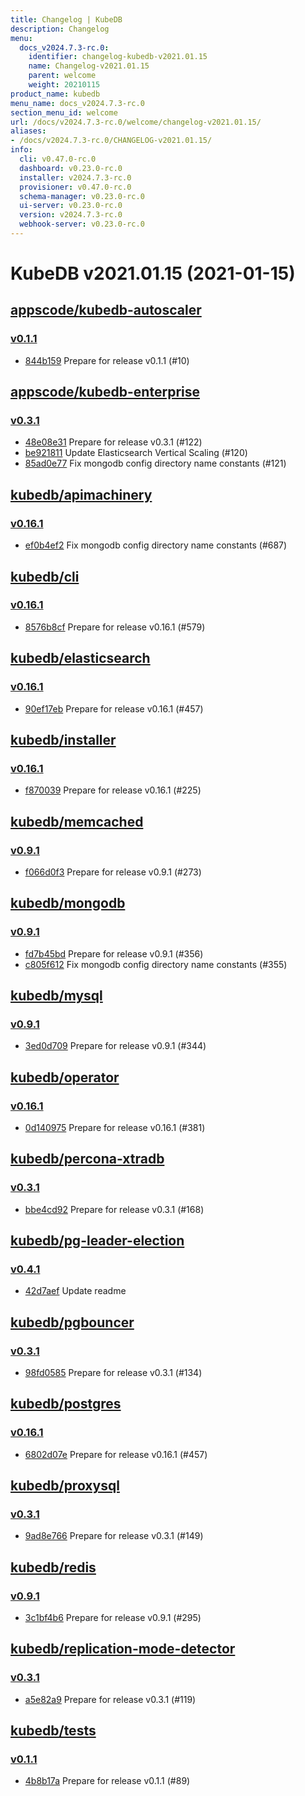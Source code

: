 ```yaml
---
title: Changelog | KubeDB
description: Changelog
menu:
  docs_v2024.7.3-rc.0:
    identifier: changelog-kubedb-v2021.01.15
    name: Changelog-v2021.01.15
    parent: welcome
    weight: 20210115
product_name: kubedb
menu_name: docs_v2024.7.3-rc.0
section_menu_id: welcome
url: /docs/v2024.7.3-rc.0/welcome/changelog-v2021.01.15/
aliases:
- /docs/v2024.7.3-rc.0/CHANGELOG-v2021.01.15/
info:
  cli: v0.47.0-rc.0
  dashboard: v0.23.0-rc.0
  installer: v2024.7.3-rc.0
  provisioner: v0.47.0-rc.0
  schema-manager: v0.23.0-rc.0
  ui-server: v0.23.0-rc.0
  version: v2024.7.3-rc.0
  webhook-server: v0.23.0-rc.0
---
```


# KubeDB v2021.01.15 (2021-01-15)


## [appscode/kubedb-autoscaler](https://github.com/appscode/kubedb-autoscaler)

### [v0.1.1](https://github.com/appscode/kubedb-autoscaler/releases/tag/v0.1.1)

- [844b159](https://github.com/appscode/kubedb-autoscaler/commit/844b159) Prepare for release v0.1.1 (#10)



## [appscode/kubedb-enterprise](https://github.com/appscode/kubedb-enterprise)

### [v0.3.1](https://github.com/appscode/kubedb-enterprise/releases/tag/v0.3.1)

- [48e08e31](https://github.com/appscode/kubedb-enterprise/commit/48e08e31) Prepare for release v0.3.1 (#122)
- [be921811](https://github.com/appscode/kubedb-enterprise/commit/be921811) Update Elasticsearch Vertical Scaling (#120)
- [85ad0e77](https://github.com/appscode/kubedb-enterprise/commit/85ad0e77) Fix mongodb config directory name constants (#121)



## [kubedb/apimachinery](https://github.com/kubedb/apimachinery)

### [v0.16.1](https://github.com/kubedb/apimachinery/releases/tag/v0.16.1)

- [ef0b4ef2](https://github.com/kubedb/apimachinery/commit/ef0b4ef2) Fix mongodb config directory name constants (#687)



## [kubedb/cli](https://github.com/kubedb/cli)

### [v0.16.1](https://github.com/kubedb/cli/releases/tag/v0.16.1)

- [8576b8cf](https://github.com/kubedb/cli/commit/8576b8cf) Prepare for release v0.16.1 (#579)



## [kubedb/elasticsearch](https://github.com/kubedb/elasticsearch)

### [v0.16.1](https://github.com/kubedb/elasticsearch/releases/tag/v0.16.1)

- [90ef17eb](https://github.com/kubedb/elasticsearch/commit/90ef17eb) Prepare for release v0.16.1 (#457)



## [kubedb/installer](https://github.com/kubedb/installer)

### [v0.16.1](https://github.com/kubedb/installer/releases/tag/v0.16.1)

- [f870039](https://github.com/kubedb/installer/commit/f870039) Prepare for release v0.16.1 (#225)



## [kubedb/memcached](https://github.com/kubedb/memcached)

### [v0.9.1](https://github.com/kubedb/memcached/releases/tag/v0.9.1)

- [f066d0f3](https://github.com/kubedb/memcached/commit/f066d0f3) Prepare for release v0.9.1 (#273)



## [kubedb/mongodb](https://github.com/kubedb/mongodb)

### [v0.9.1](https://github.com/kubedb/mongodb/releases/tag/v0.9.1)

- [fd7b45bd](https://github.com/kubedb/mongodb/commit/fd7b45bd) Prepare for release v0.9.1 (#356)
- [c805f612](https://github.com/kubedb/mongodb/commit/c805f612) Fix mongodb config directory name constants (#355)



## [kubedb/mysql](https://github.com/kubedb/mysql)

### [v0.9.1](https://github.com/kubedb/mysql/releases/tag/v0.9.1)

- [3ed0d709](https://github.com/kubedb/mysql/commit/3ed0d709) Prepare for release v0.9.1 (#344)



## [kubedb/operator](https://github.com/kubedb/operator)

### [v0.16.1](https://github.com/kubedb/operator/releases/tag/v0.16.1)

- [0d140975](https://github.com/kubedb/operator/commit/0d140975) Prepare for release v0.16.1 (#381)



## [kubedb/percona-xtradb](https://github.com/kubedb/percona-xtradb)

### [v0.3.1](https://github.com/kubedb/percona-xtradb/releases/tag/v0.3.1)

- [bbe4cd92](https://github.com/kubedb/percona-xtradb/commit/bbe4cd92) Prepare for release v0.3.1 (#168)



## [kubedb/pg-leader-election](https://github.com/kubedb/pg-leader-election)

### [v0.4.1](https://github.com/kubedb/pg-leader-election/releases/tag/v0.4.1)

- [42d7aef](https://github.com/kubedb/pg-leader-election/commit/42d7aef) Update readme



## [kubedb/pgbouncer](https://github.com/kubedb/pgbouncer)

### [v0.3.1](https://github.com/kubedb/pgbouncer/releases/tag/v0.3.1)

- [98fd0585](https://github.com/kubedb/pgbouncer/commit/98fd0585) Prepare for release v0.3.1 (#134)



## [kubedb/postgres](https://github.com/kubedb/postgres)

### [v0.16.1](https://github.com/kubedb/postgres/releases/tag/v0.16.1)

- [6802d07e](https://github.com/kubedb/postgres/commit/6802d07e) Prepare for release v0.16.1 (#457)



## [kubedb/proxysql](https://github.com/kubedb/proxysql)

### [v0.3.1](https://github.com/kubedb/proxysql/releases/tag/v0.3.1)

- [9ad8e766](https://github.com/kubedb/proxysql/commit/9ad8e766) Prepare for release v0.3.1 (#149)



## [kubedb/redis](https://github.com/kubedb/redis)

### [v0.9.1](https://github.com/kubedb/redis/releases/tag/v0.9.1)

- [3c1bf4b6](https://github.com/kubedb/redis/commit/3c1bf4b6) Prepare for release v0.9.1 (#295)



## [kubedb/replication-mode-detector](https://github.com/kubedb/replication-mode-detector)

### [v0.3.1](https://github.com/kubedb/replication-mode-detector/releases/tag/v0.3.1)

- [a5e82a9](https://github.com/kubedb/replication-mode-detector/commit/a5e82a9) Prepare for release v0.3.1 (#119)



## [kubedb/tests](https://github.com/kubedb/tests)

### [v0.1.1](https://github.com/kubedb/tests/releases/tag/v0.1.1)

- [4b8b17a](https://github.com/kubedb/tests/commit/4b8b17a) Prepare for release v0.1.1 (#89)





